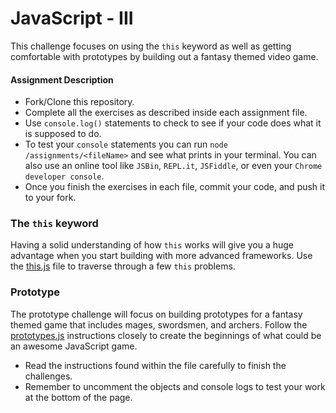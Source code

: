 # JavaScript - III
This challenge focuses on using the `this` keyword as well as getting comfortable with prototypes by building out a fantasy themed video game.   

#### Assignment Description

* Fork/Clone this repository.
* Complete all the exercises as described inside each assignment file.
* Use `console.log()` statements to check to see if your code does what it is supposed to do.
* To test your `console` statements you can run `node /assignments/<fileName>` and see what prints in your terminal. You can also use an online tool like `JSBin`, `REPL.it`, `JSFiddle`, or even your `Chrome developer console`.
* Once you finish the exercises in each file, commit your code, and push it to your fork. 

### The `this` keyword
Having a solid understanding of how `this` works will give you a huge advantage when you start building with more advanced frameworks. Use the [this.js](assignments/this.js) file to traverse through a few `this` problems.

### Prototype
The prototype challenge will focus on building prototypes for a fantasy themed game that includes mages, swordsmen, and archers.  Follow the [prototypes.js](assignments/this.js) instructions closely to create the beginnings of what could be an awesome JavaScript game.

* Read the instructions found within the file carefully to finish the challenges. 
* Remember to uncomment the objects and console logs to test your work at the bottom of the page.
